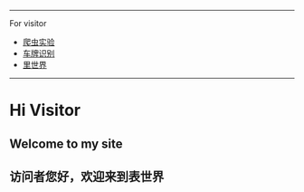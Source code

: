 
--- 
For visitor

- [爬虫实验](https://github.com/crazybruce-bowen/WatchingU)
- [车牌识别](https://github.com/crazybruce-bowen/License-Plate-Recognition)
- [里世界](https://github.com/crazybruce-bowen)



--- 

# Hi Visitor  
## Welcome to my site
## 访问者您好，欢迎来到表世界

